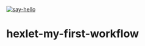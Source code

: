 [![say-hello](https://github.com/trio91/hexlet-my-first-workflow/actions/workflows/say-hello.yml/badge.svg)](https://github.com/trio91/hexlet-my-first-workflow/actions/workflows/say-hello.yml)
# hexlet-my-first-workflow
#